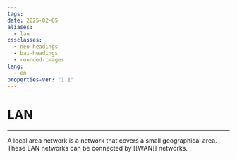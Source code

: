 ```yaml
---
tags: 
date: 2025-02-05
aliases:
  - lan
cssclasses:
  - neo-headings
  - bai-headings
  - rounded-images
lang:
  - en
properties-ver: "1.1"
---
```

# LAN

***
A local area network is a network that covers a small geographical area. These LAN networks can be connected by [[WAN]] networks. 